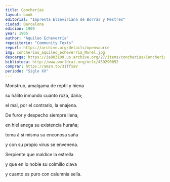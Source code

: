 ```yaml
---
title: Concherías
layout: book
editorial: "Imprenta Elzeviriana de Borrás y Mestres"
ciudad: Barcelona
edicion: 1909
year: 1905
author: "Aquileo Echeverría"
repositorio: "Community Texts"
repurl: https://archive.org/details/opensource
img: concherias_aquileo_echeverria_Morel.jpg
descarga: https://ia803109.us.archive.org/27/items/concherias/Concherias%20Completo.pdf
biblioteca: http://www.worldcat.org/oclc/459290052
comprar: https://amzn.to/31TfxaV
periodo: "Siglo XX"
---
```

 

Monstruo, amalgama de reptil y hiena
  
su hálito inmundo cuanto roza, daña;
  
el mal, por el contrario, la enajena. 
   
De furor y despecho siempre llena, 

en hiel anega su existencia huraña; 
 
toma á sí misma su enconosa saña 
 
y con su propio virus se envenena. 
 
Serpiente que maldice la estrella 
 
y que en lo noble su colmillo clava 
 
y cuanto es puro con calumnia sella.
